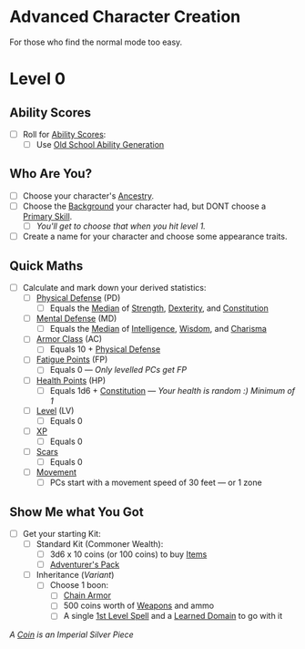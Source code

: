 # Advanced Character Creation

For those who find the normal mode too easy.

# Level 0

## Ability Scores

- [ ] Roll for [Ability Scores](../../Player%20Characters/The%20Ability%20Scores/Ability%20Scores.md):
	- [ ] Use [Old School Ability Generation](Old%20School%20Ability%20Generation.md)

## Who Are You?

- [ ] Choose your character's [Ancestry](../../Player%20Characters/Ancenstries/Ancestry.md).
- [ ] Choose the [Background](../../Player%20Characters/Backgrounds/Background.md) your character had, but DONT choose a [Primary Skill](../../Player%20Characters/Backgrounds/Primary%20Skill.md).
	- [ ] *You'll get to choose that when you hit level 1.*
- [ ] Create a name for your character and choose some appearance traits.

## Quick Maths

- [ ] Calculate and mark down your derived statistics:
	- [ ] [Physical Defense](../../Player%20Characters/Derived%20Statistics/Physical%20Defense.md) (PD)
		- [ ] Equals the [Median](../../Game%20Procedures/Core%20Procedures/Half.md#Median) of [Strength](../../Player%20Characters/The%20Ability%20Scores/Strength.md), [Dexterity](../../Player%20Characters/The%20Ability%20Scores/Dexterity.md), and [Constitution](../../Player%20Characters/The%20Ability%20Scores/Constitution.md)
	- [ ] [Mental Defense](../../Player%20Characters/Derived%20Statistics/Mental%20Defense.md) (MD)
		- [ ] Equals the [Median](../../Game%20Procedures/Core%20Procedures/Half.md#Median) of [Intelligence](../../Player%20Characters/The%20Ability%20Scores/Intelligence.md), [Wisdom](../../Player%20Characters/The%20Ability%20Scores/Wisdom.md), and [Charisma](../../Player%20Characters/The%20Ability%20Scores/Charisma.md)
	- [ ] [Armor Class](../../Player%20Characters/Derived%20Statistics/Armor%20Class.md) (AC)
		- [ ] Equals 10 + [Physical Defense](../../Player%20Characters/Derived%20Statistics/Physical%20Defense.md)
	- [ ] [Fatigue Points](../../Player%20Characters/Derived%20Statistics/Fatigue%20Points.md) (FP)
		- [ ] Equals 0 — *Only levelled PCs get FP*
	- [ ] [Health Points](../../Player%20Characters/Derived%20Statistics/Health%20Points.md) (HP)
		- [ ] Equals 1d6 + [Constitution](../../Player%20Characters/The%20Ability%20Scores/Constitution.md) — *Your health is random :) Minimum of 1*
	- [ ] [Level](../../Player%20Characters/Derived%20Statistics/Level.md) (LV)
		- [ ] Equals 0
	- [ ] [XP](../../Player%20Characters/Derived%20Statistics/Experience%20Points.md)
		- [ ] Equals 0
	- [ ] [Scars](../../Player%20Characters/Derived%20Statistics/Scars.md)
		- [ ] Equals 0
	- [ ] [Movement](../../Game%20Procedures/Combat/Movement.md)
		- [ ] PCs start with a movement speed of 30 feet — or 1 zone

## Show Me what You Got

- [ ] Get your starting Kit:
	- [ ] Standard Kit (Commoner Wealth):
		- [ ] 3d6 x 10 coins (or 100 coins) to buy [Items](../../Items%20and%20Gear/Items.md)
		- [ ] [Adventurer's Pack](../../Items%20and%20Gear/Gear/100%20Coins/Adventurer's%20Pack.md)
	- [ ] Inheritance (*Variant*)
		- [ ] Choose 1 boon:
			- [ ] [Chain Armor](../../Items%20and%20Gear/Armor/Mundane%20Armor/Chain%20Armor.md)
			- [ ] 500 coins worth of [Weapons](../../Items%20and%20Gear/Weapons/Weapons.md) and ammo
			- [ ] A single [1st Level Spell](../../Magic/Spells/Spells%20by%20Level/Level%201/1st%20Level%20Spells.md) and a [Learned Domain](../../Magic/Spellcasting/Spell%20Learning/Learned%20Domains.md) to go with it

*A [Coin](../../Resources%20for%20GMs/Economy/Coins.md) is an Imperial Silver Piece*
